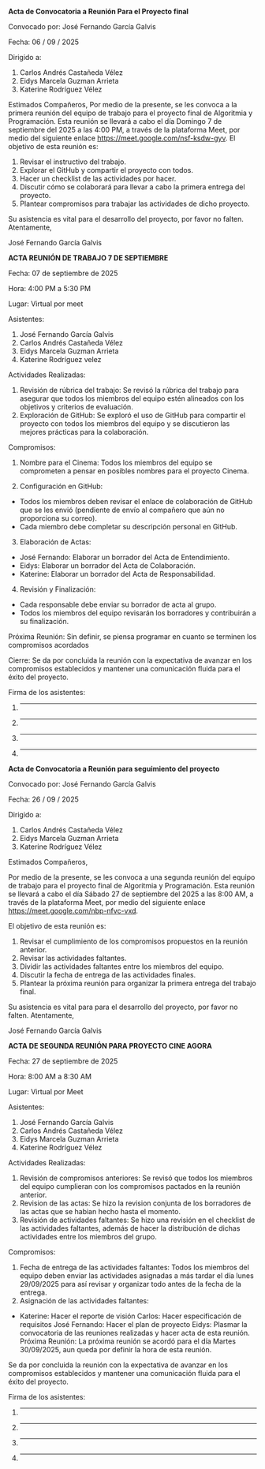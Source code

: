 **Acta de Convocatoria a Reunión Para el Proyecto final**

Convocado por:  José Fernando García Galvis

Fecha: 06 / 09 / 2025

Dirigido a:

1. Carlos Andrés Castañeda Vélez
2. Eidys Marcela Guzman Arrieta
3. Katerine Rodríguez Vélez

Estimados Compañeros, 
Por medio de la presente, se les convoca a la primera reunión del equipo de trabajo para el proyecto final de Algoritmia y Programación.
Esta reunión se llevará a cabo el día Domingo 7 de septiembre del 2025 a las 4:00 PM, a través de la plataforma Meet, por medio del siguiente enlace https://meet.google.com/nsf-ksdw-gyv. 
El objetivo de esta reunión es:
1.	Revisar el instructivo del trabajo.
2.	Explorar el GitHub y compartir el proyecto con todos.
3.	Hacer un checklist de las actividades por hacer.
4.	Discutir cómo se colaborará para llevar a cabo la primera entrega del proyecto. 
5.	Plantear compromisos para trabajar las actividades de dicho proyecto.

Su asistencia es vital para el desarrollo del proyecto, por favor no falten.
Atentamente,

José Fernando García Galvis


**ACTA REUNIÓN DE TRABAJO 7 DE SEPTIEMBRE**

Fecha: 07 de septiembre de 2025

Hora: 4:00 PM a 5:30 PM

Lugar: Virtual por meet

Asistentes:
1. José Fernando García Galvis
2. Carlos Andrés Castañeda Vélez
3. Eidys Marcela Guzman Arrieta
4. Katerine Rodríguez velez 

Actividades Realizadas:
1. Revisión de rúbrica del trabajo: Se revisó la rúbrica del trabajo para asegurar que todos los miembros del equipo estén alineados con los objetivos y criterios de evaluación.
2. Exploración de GitHub: Se exploró el uso de GitHub para compartir el proyecto con todos los miembros del equipo y se discutieron las mejores prácticas para la colaboración.

Compromisos:
1. Nombre para el Cinema: Todos los miembros del equipo se comprometen a pensar en posibles nombres para el proyecto Cinema.

2. Configuración en GitHub:
- Todos los miembros deben revisar el enlace de colaboración de GitHub que se les envió (pendiente de envío al compañero que aún no proporciona su correo).
- Cada miembro debe completar su descripción personal en GitHub.

3. Elaboración de Actas:
- José Fernando: Elaborar un borrador del Acta de Entendimiento.
- Eidys: Elaborar un borrador del Acta de Colaboración.
- Katerine: Elaborar un borrador del Acta de Responsabilidad.

4. Revisión y Finalización:
- Cada responsable debe enviar su borrador de acta al grupo.
- Todos los miembros del equipo revisarán los borradores y contribuirán a su finalización.

Próxima Reunión: Sin definir, se piensa programar en cuanto se terminen los compromisos acordados

Cierre: Se da por concluida la reunión con la expectativa de avanzar en los compromisos establecidos y mantener una comunicación fluida para el éxito del proyecto.

Firma de los asistentes:
1. _________
2. _________
3. _________
4. _________


**Acta de Convocatoria a Reunión para seguimiento del proyecto**

Convocado por:  José Fernando García Galvis

Fecha: 26 / 09 / 2025

Dirigido a:

1. Carlos Andrés Castañeda Vélez
2. Eidys Marcela Guzman Arrieta
3. Katerine Rodríguez Vélez

Estimados Compañeros,

Por medio de la presente, se les convoca a una segunda reunión del equipo de trabajo para el proyecto final de Algoritmia y Programación.
Esta reunión se llevará a cabo el día Sábado 27 de septiembre del 2025 a las 8:00 AM, a través de la plataforma Meet, por medio del siguiente enlace https://meet.google.com/nbp-nfvc-vxd.

El objetivo de esta reunión es:
1.	Revisar el cumplimiento de los compromisos propuestos en la reunión anterior.
2.	Revisar las actividades faltantes.
3.	Dividir las actividades faltantes entre los miembros del equipo.
4.	Discutir la fecha de entrega de las actividades finales. 
5.	Plantear la próxima reunión para organizar la primera entrega del trabajo final.

Su asistencia es vital para para el desarrollo del proyecto, por favor no falten.
Atentamente,

José Fernando García Galvis


**ACTA DE SEGUNDA REUNIÓN PARA PROYECTO CINE AGORA**

Fecha: 27 de septiembre de 2025

Hora: 8:00 AM a 8:30 AM

Lugar: Virtual por Meet

Asistentes:
1. José Fernando García Galvis
2. Carlos Andrés Castañeda Vélez
3. Eidys Marcela Guzman Arrieta
4. Katerine Rodríguez Vélez 

Actividades Realizadas:
1. Revisión de compromisos anteriores: Se revisó que todos los miembros del equipo cumplieran con los compromisos pactados en la reunión anterior.
2. Revision de las actas: Se hizo la revision conjunta de los borradores de las actas que se habian hecho hasta el momento.
3. Revisión de actividades faltantes: Se hizo una revisión en el checklist de las actividades faltantes, además de hacer la distribución de dichas actividades entre los miembros del grupo.

Compromisos:
1. Fecha de entrega de las actividades faltantes: Todos los miembros del equipo deben enviar las actividades asignadas a más tardar el día lunes 29/09/2025 para así revisar y organizar todo antes de la fecha de la entrega. 
2. Asignación de las actividades faltantes:
- Katerine: Hacer el reporte de visión
Carlos: Hacer especificación de requisitos
José Fernando: Hacer el plan de proyecto
Eidys: Plasmar la convocatoria de las reuniones realizadas y hacer acta de esta reunión.
Próxima Reunión: La próxima reunión se acordó para el día Martes 30/09/2025, aun queda por definir la hora de esta reunión.

Se da por concluida la reunión con la expectativa de avanzar en los compromisos establecidos y mantener una comunicación fluida para el éxito del proyecto.

Firma de los asistentes:
1. _________
2. _________
3. _________
4. _________
